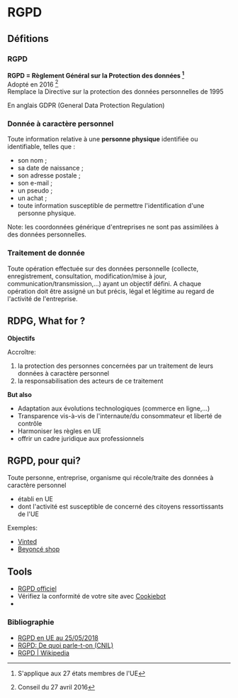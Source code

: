 # RGPD

## Défitions

### RGPD

**RGPD = Règlement Général sur la Protection des données [^1]**   
Adopté en 2016 [^2]   
Remplace la Directive sur la protection des données personnelles de 1995   
   
En anglais GDPR (General Data Protection Regulation)


[^1]: S'applique aux 27 états membres de l'UE
[^2]: Conseil du 27 avril 2016

### Donnée à caractère personnel

Toute information relative à une **personne physique** identifiée ou identifiable, telles que :   
- son nom ;
- sa date de naissance ;
- son adresse postale ;
- son e-mail ;
- un pseudo ;
- un achat ;
- toute information susceptible de permettre l'identification d'une personne physique.

Note: les coordonnées générique d'entreprises ne sont pas assimilées à des données personnelles.

### Traitement de donnée

Toute opération effectuée sur des données personnelle (collecte, enregistrement, consultation, modification/mise à jour, communication/transmission,...)
ayant un objectif défini.
A chaque opération doit être assigné un but précis, légal et légitime au regard de l'activité de l'entreprise.

## RDPG, What for ?

**Objectifs**   

Accroître:  
1. la protection des personnes concernées par un traitement de leurs données à caractère personnel  
2. la responsabilisation des acteurs de ce traitement  
   
**But also**
    
- Adaptation aux évolutions technologiques (commerce en ligne,...)   
- Transparence vis-à-vis de l'internaute/du consommateur et liberté de contrôle   
- Harmoniser les règles en UE   
- offrir un cadre juridique aux professionnels
   
## RGPD, pour qui?

Toute personne, entreprise, organisme qui récole/traite des données à caractère personnel
- établi en UE
- dont l'activité est susceptible de concerné des citoyens ressortissants de l'UE



Exemples:   
- [Vinted](https://www.vinted.be/privacy-policy)
- [Beyoncé shop](https://shop.beyonce.com/pages/privacy)

## Tools

- [RGPD officiel](https://eur-lex.europa.eu/legal-content/FR/TXT/HTML/?uri=CELEX:32016R0679&from=EN)
- Vérifiez la conformité de votre site avec [Cookiebot](https://www.cookiebot.com/fr/)
- 







### Bibliographie

- [RGPD en UE au 25/05/2018](https://www.cnil.fr/fr/reglement-europeen-protection-donnees)
- [RGPD: De quoi parle-t-on (CNIL)](https://www.cnil.fr/fr/rgpd-de-quoi-parle-t-on)
- [RGPD | Wikipedia](https://fr.wikipedia.org/wiki/R%C3%A8glement_g%C3%A9n%C3%A9ral_sur_la_protection_des_donn%C3%A9es)
